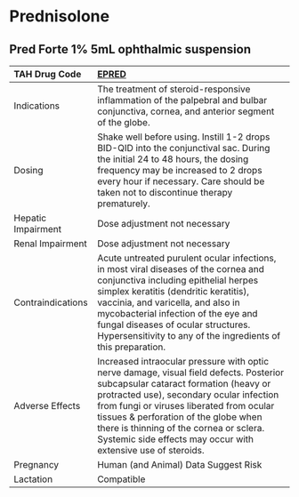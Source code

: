 # Prednisolone

## Pred Forte 1% 5mL ophthalmic suspension

| TAH Drug Code      | [EPRED](https://www.tahsda.org.tw/drugs/hissearch.php?drug_code=EPRED)                                                                                                                                                                                                                                                                                                      |
|:-------------------|:----------------------------------------------------------------------------------------------------------------------------------------------------------------------------------------------------------------------------------------------------------------------------------------------------------------------------------------------------------------------------|
| Indications        | The treatment of steroid-responsive inflammation of the palpebral and bulbar conjunctiva, cornea, and anterior segment of the globe.                                                                                                                                                                                                                                        |
| Dosing             | Shake well before using. Instill 1-2 drops BID-QID into the conjunctival sac. During the initial 24 to 48 hours, the dosing frequency may be increased to 2 drops every hour if necessary. Care should be taken not to discontinue therapy prematurely.                                                                                                                     |
| Hepatic Impairment | Dose adjustment not necessary                                                                                                                                                                                                                                                                                                                                               |
| Renal Impairment   | Dose adjustment not necessary                                                                                                                                                                                                                                                                                                                                               |
| Contraindications  | Acute untreated purulent ocular infections, in most viral diseases of the cornea and conjunctiva including epithelial herpes simplex keratitis (dendritic keratitis), vaccinia, and varicella, and also in mycobacterial infection of the eye and fungal diseases of ocular structures. Hypersensitivity to any of the ingredients of this preparation.                     |
| Adverse Effects    | Increased intraocular pressure with optic nerve damage, visual field defects. Posterior subcapsular cataract formation (heavy or protracted use), secondary ocular infection from fungi or viruses liberated from ocular tissues & perforation of the globe when there is thinning of the cornea or sclera. Systemic side effects may occur with extensive use of steroids. |
| Pregnancy          | Human (and Animal) Data Suggest Risk                                                                                                                                                                                                                                                                                                                                        |
| Lactation          | Compatible                                                                                                                                                                                                                                                                                                                                                                  |

